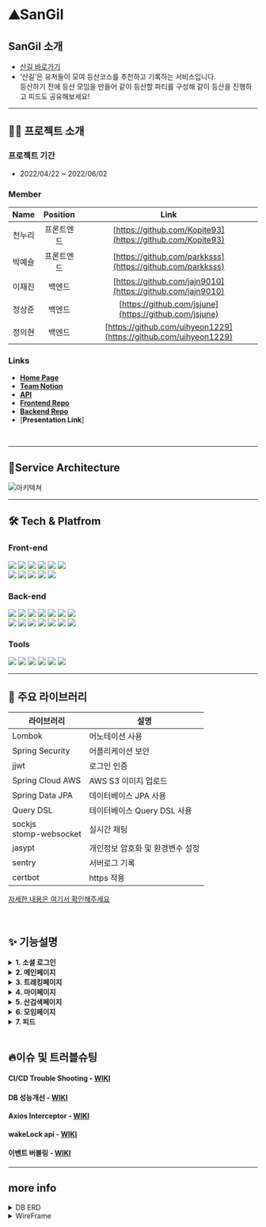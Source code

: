 
<!-- 서비스 간략설명  -->

# ⛰SanGil

## SanGil 소개

- [산길 바로가기](https://산길.com)
- ‘산길’은 유저들이 모여 등산코스를 추천하고 기록하는 서비스입니다. <br> 등산하기 전에 등산 모임을 만들어 같이 등산할 파티를 구성해 같이 등산을 진행하고 피드도 공유해보세요!

<!--
## 핵심 기능

- `프로젝트 정보`
  - 프로젝트에서 원하는 기술을 모달창으로 즉시 확인할 수 있고 카테고리별로 <br> 구분하여 참가자가 요구하는 프로젝트를 쉽게 찾을 수 있게 메인페이지 제공.
- `프로필 정보`
  - 팀원의 능력치가 한눈에 볼 수 있는 그래프로 제공.
- `화상회의와 그룹 채팅`
  - 프로젝트 방에서 webRTC와 socketIo를 사용한 화상회의와 채팅 기능

-->
---

## 👨‍💻 프로젝트 소개

### **프로젝트 기간**

- 2022/04/22 ~ 2022/06/02

### Member

|  Name  |  Position  |                               Link                               |
| :----: | :--------: | :--------------------------------------------------------------: |
| 천누리 |   프론트엔드   | [https://github.com/Kopite93](https://github.com/Kopite93)   | 
| 박예슬 |   프론트엔드   | [https://github.com/parkksss](https://github.com/parkksss)   | 
| 이재진 |   백엔드   | [https://github.com/jajn9010](https://github.com/jajn9010)    |
| 정상준 |   백엔드   | [https://github.com/jsjune](https://github.com/jsjune)  |
| 정의현 |   백엔드   | [https://github.com/uihyeon1229](https://github.com/uihyeon1229) |


### Links
- [**Home Page**](https://산길.com)
- [**Team Notion**](https://www.notion.so/4bc091b8477f44a3a14b164b8599a76f?v=ea4b50a3ab81410f88b7e31e660a1415)
- [**API**](https://www.notion.so/4bc091b8477f44a3a14b164b8599a76f?v=ea4b50a3ab81410f88b7e31e660a1415)
- [**Frontend Repo**](https://github.com/SanGil-Project/SanGil_FE)
- [**Backend Repo**](https://github.com/SanGil-Project/SanGil_BE)
- [**Presentation Link**]
<br>

---

## 💎Service Architecture

![아키텍쳐](https://user-images.githubusercontent.com/101084941/171023427-15c741a8-bd55-42f1-843c-c243d748d22a.png)


---

## 🛠 Tech & Platfrom

### **Front-end**
<p>
<img src="https://img.shields.io/badge/axios-6F02B5?style=for-the-badge&logo=axios&logoColor=white">
<img src="https://img.shields.io/badge/immer-00E7C3?style=for-the-badge&logo=immer&logoColor=white">
<img src="https://img.shields.io/badge/javascript-F7DF1E?style=for-the-badge&logo=javascript&logoColor=black">
<img src="https://img.shields.io/badge/React-61DAFB?style=for-the-badge&logo=React&logoColor=black">
<img src="https://img.shields.io/badge/Redux-764ABC?style=for-the-badge&logo=Redux&logoColor=white">
<img src="https://img.shields.io/badge/html-E34F26?style=for-the-badge&logo=html5&logoColor=white">
  <br>
<img src="https://img.shields.io/badge/styledcomponents-DB7093?style=for-the-badge&logo=stomp&logoColor=black">
<img src="https://img.shields.io/badge/stomp-461D1D?style=for-the-badge&logo=stomp&logoColor=black">
<img src="https://img.shields.io/badge/css-1572B6?style=for-the-badge&logo=css3&logoColor=white">
<img src="https://img.shields.io/badge/CloudFront-D05C4B?style=for-the-badge&logo=Amazon AWS&logoColor=white">
<img src="https://img.shields.io/badge/Amazon S3-569A31?style=for-the-badge&logo=Amazon S3&logoColor=white">
<br>
</p>

### **Back-end**
<p>
<img src= "https://img.shields.io/badge/java-%23ED8B00.svg?style=for-the-badge&logo=java&logoColor=white" >
<img src="https://img.shields.io/badge/Spring-6DB33F?style=for-the-badge&logo=Spring&logoColor=white"> 
<img src="https://img.shields.io/badge/Springboot-6DB33F?style=for-the-badge&logo=Springboot&logoColor=white">
<img src="https://img.shields.io/badge/spring security-6DB33F?style=for-the-badge&logo=spring security&logoColor=white">
<img src="https://img.shields.io/badge/gradle-02303A?style=for-the-badge&logo=gradle&logoColor=white">
<img src="https://img.shields.io/badge/MySQL-4479A1?style=for-the-badge&logo=MySQL&logoColor=white">
<img src="https://img.shields.io/badge/sock.js-D22128?style=for-the-badge&logo=sock.js&logoColor=white">
<br>
<img src="https://img.shields.io/badge/AWS Ec2-232F3E?style=for-the-badge&logo=amazonaws&logoColor=white"> 
<img src="https://img.shields.io/badge/Amazon S3-569A31?style=for-the-badge&logo=Amazon S3&logoColor=white">
<img src="https://img.shields.io/badge/GitHub Actions-2088FF?style=for-the-badge&logo=GitHub Actions&logoColor=white"> 
<img src="https://img.shields.io/badge/AWS CodeDeploy-6DB33F?style=for-the-badge&logo=AWS Codedeploy&logoColor=white">
<img src="https://img.shields.io/badge/NGINX-009639?style=for-the-badge&logo=NGINX&logoColor=white">
<img src="https://img.shields.io/badge/Linux-FCC624?style=for-the-badge&logo=linux&logoColor=black">
<img src="https://img.shields.io/badge/Apache JMeter-D22128?style=for-the-badge&logo=Apache JMeter&logoColor=white">
<br>
</p>

### **Tools**
<p>
<img src="https://img.shields.io/badge/VSCode-007ACC?style=for-the-badge&logo=Visual Studio Code&logoColor=white"/>
<img src= "https://img.shields.io/badge/IntelliJIDEA-000000.svg?style=for-the-badge&logo=intellij-idea&logoColor=white"/>
<img src="https://img.shields.io/badge/Slack-4A154B?style=for-the-badge&logo=Slack&logoColor=white"/> 
<img src="https://img.shields.io/badge/Git-F05032?style=for-the-badge&logo=Git&logoColor=white"/>
<img src="https://img.shields.io/badge/Github-181717?style=for-the-badge&logo=github&logoColor=white">
<img src="https://img.shields.io/badge/Sentry-362D58?style=for-the-badge&logo=Sentry&logoColor=white">
<br>
  </p>


---


## 📘 주요 라이브러리

| 라이브러리    | 설명                                    |  
| ------------- | --------------------------------------- |
| Lombok     |     어노테이션 사용                             |
| Spring Security         | 어플리케이션 보안            |     
| jjwt    | 로그인 인증                            |
| Spring Cloud AWS        | AWS S3 이미지 업로드                 |
| Spring Data JPA | 데이터베이스 JPA 사용                     |
| Query DSL       | 테이터베이스 Query DSL 사용                            |
| sockjs <br> stomp-websocket       |     실시간 채팅             |
| jasypt   | 개인정보 암호화 및 환경변수 설정|   
| sentry    | 서버로그 기록                             |
| certbot       |    https 적용                                  |

[자세한 내용은 여기서 확인해주세요](https://www.notion.so/ba0db82e2b654fb785f96a2cdd8df0b4)

<br />

## ✨ 기능설명

<details>
<summary> <b>1. 소셜 로그인</b> </summary>
    
- 카카오, 네이버, 구글 로그인
    
</details>

<details>
<summary> <b>2. 메인페이지 </b> </summary>
    
- 산길 서비스에서 제공되는 산 중 좋아요가 높은 순으로 10개를 보여줍니다.
    
- 유저의 현재 위치를 기반으로 주변 산 정보(반경 약 7km 이내)를 제공합니다.
    
- 가장 최근에 작성 된 피드 정보를 제공합니다.
  
- 가장 최근에 개설 된 등산 모임 정보를 제공합니다.
    
</details>

<details>
<summary> <b>3. 트래킹페이지</b> </summary>

- 등산하려는 산 검색 후, 등산이 시작되면 유저가 이동하는 경로가 그려집니다.

- 10분 이상의 트래킹 정보만 저장되며, 이후 마이페이지에서 확인이 가능합니다.
  

</details>

<details>
<summary> <b>4. 마이페이지</b> </summary>
    
- 유저의 개인 정보(닉네임, 프로필사진) 수정 및 로그아웃이 가능합니다.
    
- 유저가 획득한 타이틀을 확인하고 선택할 수 있습니다.
    
- 유저가 참가한 등산 모임들을 임박한 순으로 보여줍니다.
  
- 자신이 작성한 피드 목록을 보여줍니다.

- 북마크한 산과 유저와의 거리를 확인하고 산 정보를 확인 할 수 있습니다.
    
- 완료한 트래킹 정보가 지도에 표시되고, 상세 기록들을 확인할 수 있습니다.
    
</details>

<details>
<summary> <b>5. 산검색페이지</b> </summary>
    
- 지도에서 전국 100대 명산 중 10개를 랜덤으로 띄워줍니다.
    
- 산에 관련된 키워드(산이름, 산주소)로 검색할 수 있습니다.
  
- 상세페이지에서 산에대한 정보를 확인하고, 북마크, 댓글 기능(별점포함)을 이용할 수 있습니다.
    
</details>

<details>
<summary> <b>6. 모임페이지</b> </summary>
    
- 키워드(산이름, 지명, 모임제목)를 통해 원하는 모임을 검색할 수 있습니다.
    
- 유저가 직접 모임을 개설할 수 있습니다.
    
- 모임에 참가하면, 해당 모임 채팅에 참여할 수 있습니다. 
    
- 약속된 모임 일정이 지나면 모임리스트 페이지에서 보이지 않습니다. 
  
</details>

<details>
<summary> <b>7. 피드</b> </summary>
    
- 사진을 올려 다른 사람들에게 공유할 수 있습니다.
    
- 다른 사람의 피드와 내 피드에 댓글을 작성하고, 좋아요를 할 수 있습니다.
    
</details>

<br />

## 🔥이슈 및 트러블슈팅

#### CI/CD Trouble Shooting - <a href="https://github.com/SanGil-Project/SanGil_BE/wiki/CI-CD-Trouble-Shooting">WIKI</a>

#### DB 성능개선 - <a href="https://github.com/SanGil-Project/SanGil_BE/wiki/DB-%EC%84%B1%EB%8A%A5-%EA%B0%9C%EC%84%A0">WIKI</a>

#### Axios Interceptor - <a href="https://github.com/SanGil-Project/SanGil_FE/wiki/Axios-Interceptor">WIKI</a>

#### wakeLock api - <a href="https://github.com/SanGil-Project/SanGil_FE/wiki/wakeLock-api">WIKI</a>

#### 이벤트 버블링 - <a href="https://github.com/SanGil-Project/SanGil_FE/wiki/%EC%9D%B4%EB%B2%A4%ED%8A%B8-%EB%B2%84%EB%B8%94%EB%A7%81">WIKI</a>


---



## more info

<details>
<summary>DB ERD</summary>
<div markdown="1">

![ERD](https://user-images.githubusercontent.com/101084941/170719275-bc0c5387-dfea-4735-9953-f914d9973a8b.png)

</div>
</details>

<!-- 와이어프레임  -->
<details>
<summary>WireFrame</summary>
<div markdown="1">
  
![wireframe](https://user-images.githubusercontent.com/101084941/170718981-fb0b3bc5-a539-48f4-a671-3f927da022c8.png)
  
![wireframe](https://user-images.githubusercontent.com/101084941/170719095-0d288265-580b-4122-acf1-a84ec32d112b.png)

</div>
</details>





